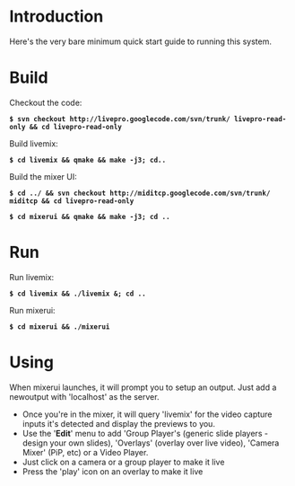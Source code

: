 # Introduction #

Here's the very bare minimum quick start guide to running this system.

# Build #

Checkout the code:

**`$ svn checkout http://livepro.googlecode.com/svn/trunk/ livepro-read-only && cd livepro-read-only`**

Build livemix:

**`$ cd livemix && qmake && make -j3; cd..`**

Build the mixer UI:

**`$ cd ../ && svn checkout http://miditcp.googlecode.com/svn/trunk/ miditcp && cd livepro-read-only`**

**`$ cd mixerui && qmake && make -j3; cd ..`**

# Run #
Run livemix:

**`$ cd livemix && ./livemix &; cd ..`**

Run mixerui:

**`$ cd mixerui && ./mixerui`**

# Using #
When mixerui launches, it will prompt you to setup an output. Just add a newoutput with 'localhost' as the server.

  * Once you're in the mixer, it will query 'livemix' for the video capture inputs it's detected and display the previews to you.
  * Use the '**Edit**' menu to add 'Group Player's (generic slide players - design your own slides), 'Overlays' (overlay over live video), 'Camera Mixer' (PiP, etc) or a Video Player.
  * Just click on a camera or a group player to make it live
  * Press the 'play' icon on an overlay to make it live